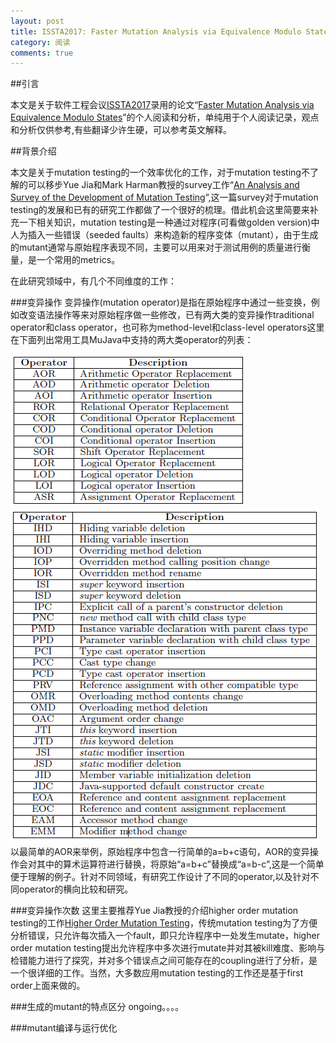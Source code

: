 ```yaml
---
layout: post
title: ISSTA2017: Faster Mutation Analysis via Equivalence Modulo States
category: 阅读
comments: true
---
```



##引言

本文是关于软件工程会议[ISSTA2017](http://conf.researchr.org/home/issta-2017)录用的论文“[Faster Mutation Analysis via Equivalence Modulo States](http://xueshu.baidu.com/s?wd=paperuri%3A%2858fc680748b07dfa0259884a40309fe8%29&filter=sc_long_sign&tn=SE_xueshusource_2kduw22v&sc_vurl=http%3A%2F%2Farxiv.org%2Fabs%2F1702.06689&ie=utf-8&sc_us=982844565878477910)”的个人阅读和分析，单纯用于个人阅读记录，观点和分析仅供参考,有些翻译少许生硬，可以参考英文解释。

##背景介绍

本文是关于mutation testing的一个效率优化的工作，对于mutation testing不了解的可以移步Yue Jia和Mark Harman教授的survey工作“[An Analysis and Survey of the Development of Mutation Testing](http://ieeexplore.ieee.org/document/5487526/)”,这一篇survey对于mutation testing的发展和已有的研究工作都做了一个很好的梳理。借此机会这里简要来补充一下相关知识，mutation testing是一种通过对程序(可看做golden version)中人为插入一些错误（seeded faults）来构造新的程序变体（mutant），由于生成的mutant通常与原始程序表现不同，主要可以用来对于测试用例的质量进行衡量，是一个常用的metrics。

在此研究领域中，有几个不同维度的工作：

###变异操作
变异操作(mutation operator)是指在原始程序中通过一些变换，例如改变语法操作等来对原始程序做一些修改，已有两大类的变异操作traditional operator和class operator，也可称为method-level和class-level operators这里在下面列出常用工具MuJava中支持的两大类operator的列表：

![classOp](2017-07-04/traditionOp.png "method-level operators supported in MuJava")
![classOp](2017-07-04/classOp.png "class-level operators supported in MuJava")
以最简单的AOR来举例，原始程序中包含一行简单的a=b+c语句，AOR的变异操作会对其中的算术运算符进行替换，将原始“a=b+c”替换成“a=b-c”,这是一个简单便于理解的例子。针对不同领域，有研究工作设计了不同的operator,以及针对不同operator的横向比较和研究。

###变异操作次数
这里主要推荐Yue Jia教授的介绍higher order mutation testing的工作[Higher Order Mutation Testing](http://xueshu.baidu.com/s?wd=paperuri%3A%28256e59987845f8910d43dbee99522737%29&filter=sc_long_sign&tn=SE_xueshusource_2kduw22v&sc_vurl=http%3A%2F%2Fwww.sciencedirect.com%2Fscience%2Farticle%2Fpii%2FS0950584909000688&ie=utf-8&sc_us=15796804892534341782)，传统mutation testing为了方便分析错误，只允许每次插入一个fault，即只允许程序中一处发生mutate，higher order mutation testing提出允许程序中多次进行mutate并对其被kill难度、影响与检错能力进行了探究，并对多个错误点之间可能存在的coupling进行了分析，是一个很详细的工作。当然，大多数应用mutation testing的工作还是基于first order上面来做的。

###生成的mutant的特点区分
ongoing。。。。

###mutant编译与运行优化
